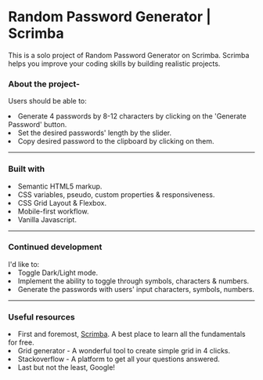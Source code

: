# Random Password Generator | Scrimba

This is a solo project of Random Password Generator on Scrimba. Scrimba helps you improve your coding skills by building
realistic projects.

<h3>About the project-</h3>

Users should be able to:

<li>Generate 4 passwords by 8-12 characters by clicking on the 'Generate Password' button.</li>
<li>Set the desired passwords' length by the slider.</li>
<li>Copy desired password to the clipboard by clicking on them.</li>

<hr>

<h3> Built with</h3>

<li>Semantic HTML5 markup.</li>
<li>CSS variables, pseudo, custom properties & responsiveness.</li>
<li>CSS Grid Layout & Flexbox.</li>
<li>Mobile-first workflow.</li>
<li>Vanilla Javascript.</li>

<hr>

<h3>Continued development</h3>
I'd like to:

<li>Toggle Dark/Light mode.</li>
<li>Implement the ability to toggle through symbols, characters & numbers.</li>
<li>Generate the passwords with users' input characters, symbols, numbers.</li>

<hr>

<h3>Useful resources</h3>

<li>First and foremost, <a href="https://scrimba.com/" target="_blank">Scrimba</a>. A best place to learn all the fundamentals for free.</li>
<li>Grid generator - A wonderful tool to create simple grid in 4 clicks.</li>
<li>Stackoverflow - A platform to get all your questions answered.</li>
<li>Last but not the least, Google!</li>